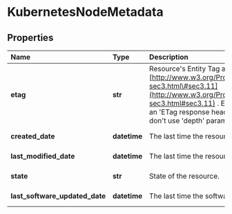 # KubernetesNodeMetadata

## Properties

| Name | Type | Description | Notes |
| :--- | :--- | :--- | :--- |
| **etag** | **str** | Resource's Entity Tag as defined in [http://www.w3.org/Protocols/rfc2616/rfc2616-sec3.html\#sec3.11](http://www.w3.org/Protocols/rfc2616/rfc2616-sec3.html#sec3.11) . Entity Tag is also added as an 'ETag response header to requests which don't use 'depth' parameter. | \[optional\] \[readonly\] |
| **created\_date** | **datetime** | The last time the resource was created | \[optional\] \[readonly\] |
| **last\_modified\_date** | **datetime** | The last time the resource has been modified | \[optional\] \[readonly\] |
| **state** | **str** | State of the resource. | \[optional\] \[readonly\] |
| **last\_software\_updated\_date** | **datetime** | The last time the software updated on node. | \[optional\] \[readonly\] |

